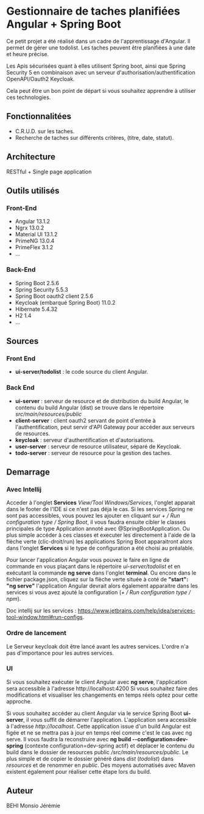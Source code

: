 # Gestionnaire de taches planifiées Angular + Spring Boot

Ce petit projet a été réalisé dans un cadre de l'apprentissage d'Angular. Il permet de gérer une todolist. Les taches
peuvent être planifiées à une date et heure précise.

Les Apis sécurisées quant à elles utilisent Spring boot, ainsi que Spring Security 5
en combinaison avec un serveur d'authorisation/authentification OpenAPI/Oauth2 Keycloak. 

Cela peut être un bon point de départ si vous souhaitez apprendre à utiliser ces technologies.

## Fonctionnalitées

- C.R.U.D. sur les taches.
- Recherche de taches sur différents critères, (titre, date, statut).

## Architecture

RESTful + Single page application

## Outils utilisés

### Front-End

- Angular 13.1.2
- Ngrx 13.0.2
- Material UI 13.1.2
- PrimeNG 13.0.4
- PrimeFlex 3.1.2
- ...

### Back-End

- Spring Boot 2.5.6
- Spring Security 5.5.3
- Spring Boot oauth2 client 2.5.6
- Keycloak (embarqué Spring Boot) 11.0.2
- Hibernate 5.4.32
- H2 1.4 
- ...

## Sources

### Front End

- **ui-server/todolist** : le code source du client Angular.

### Back End

- **ui-server** : serveur de resource et de distribution du build Angular, le contenu du build Angular (dist) se trouve
  dans le répertoire *src/main/resources/public*
- **client-server** : client oauth2 servant de point d'entrée à l'authentification, peut servir d'API Gateway pour
  accéder aux serveurs de resources.
- **keycloak** : serveur d'authentification et d'autorisations.
- **user-server** : serveur de resource utilisateur, séparé de Keycloak.
- **todo-server** : serveur de resource pour la gestion des taches.

## Demarrage

### Avec Intellij

Acceder à l'onglet **Services** *View/Tool Windows/Services*, l'onglet apparait dans le footer de l'IDE si ce n'est pas déja le cas. Si les services Spring
ne sont pas accessibles, vous pouvez les ajouter en cliquant sur *+ / Run configuration type / Spring Boot*, il vous
faudra ensuite cibler le classes principales de type Application annoté avec @SpringBootApplication. Ou plus simple accéder à ces
classes et executer les directement à l'aide de la flèche verte (clic-droit/run) les applications Spring Boot apparaitront alors dans l'onglet
**Services** si le type de configuration a été choisi au préalable.

Pour lancer l'application Angular vous pouvez le faire en ligne de commande en vous plaçant dans le répertoire 
*ui-server/todolist* et en exécutant la commande **ng serve** dans l'onglet **terminal**. Ou encore dans le fichier package.json, cliquez sur la flèche verte
située à coté de **"start": "ng serve"** l'application Angular devrait alors également apparaitre dans les services si vous avez ajouté la configuration
(*+ / Run configuration type / npm*).

Doc intellij sur les services : https://www.jetbrains.com/help/idea/services-tool-window.html#run-configs.

### Ordre de lancement

Le Serveur keycloak doit être lancé avant les autres services.
L'ordre n'a pas d'importance pour les autres services.

### UI

Si vous souhaitez exécuter le client Angular avec **ng serve**, l'application sera accessible à l'adresse http://localhost:4200
Si vous souhaitez faire des modifications et visualiser les changements en temps réels optez pour cette approche.

Si vous souhaitez accéder au client Angular via le service Spring Boot **ui-server**, il vous suffit de démarrer l'application. 
L'application sera accessible à l'adresse *http://localhost*. Cette application issue d'un build Angular est figée et ne se mettra pas à jour en temps
réel comme c'est le cas avec ng serve. Il vous faudra la reconstruire avec **ng build --configuration=dev-spring** (contexte configuration=dev-spring actif)
et déplacer le contenu du build dans le dossier de resources public */src/main/resources/public*.
Le plus simple et de copier le dossier généré dans *dist* (*todolist*) dans *resources* et de renommer en *public*.
Des moyens automatisés avec Maven existent également pour réaliser cette étape lors du build.


## Auteur

BEHI Monsio Jérémie

